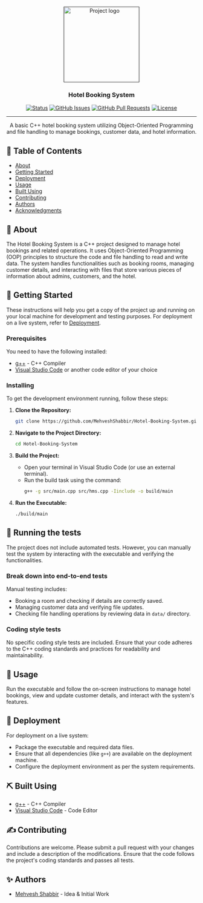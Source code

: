 <p align="center">
  <a href="" rel="noopener">
    <img width=200px height=200px src="https://th.bing.com/th/id/OIP.sS1nDwvglmgQFlpLURaNfwHaHa?rs=1&pid=ImgDetMain" alt="Project logo">
  </a>
</p>

<h3 align="center">Hotel Booking System</h3>

<div align="center">

[![Status](https://img.shields.io/badge/status-active-success.svg)]()
[![GitHub Issues](https://img.shields.io/github/issues/yourusername/Hotel-Booking-System.svg)](https://github.com/yourusername/Hotel-Booking-System/issues)
[![GitHub Pull Requests](https://img.shields.io/github/issues-pr/yourusername/Hotel-Booking-System.svg)](https://github.com/yourusername/Hotel-Booking-System/pulls)
[![License](https://img.shields.io/badge/license-MIT-blue.svg)](/LICENSE)

</div>

---

<p align="center"> A basic C++ hotel booking system utilizing Object-Oriented Programming and file handling to manage bookings, customer data, and hotel information.
    <br> 
</p>

## 📝 Table of Contents

- [About](#about)
- [Getting Started](#getting_started)
- [Deployment](#deployment)
- [Usage](#usage)
- [Built Using](#built_using)
- [Contributing](#contributing)
- [Authors](#authors)
- [Acknowledgments](#acknowledgments)

## 🧐 About <a name = "about"></a>

The Hotel Booking System is a C++ project designed to manage hotel bookings and related operations. It uses Object-Oriented Programming (OOP) principles to structure the code and file handling to read and write data. The system handles functionalities such as booking rooms, managing customer details, and interacting with files that store various pieces of information about admins, customers, and the hotel.

## 🏁 Getting Started <a name = "getting_started"></a>

These instructions will help you get a copy of the project up and running on your local machine for development and testing purposes. For deployment on a live system, refer to [Deployment](#deployment).

### Prerequisites

You need to have the following installed:
- [g++](https://gcc.gnu.org/) - C++ Compiler
-  [Visual Studio Code](https://code.visualstudio.com/) or another code editor of your choice

### Installing

To get the development environment running, follow these steps:

1. **Clone the Repository:**
    ```bash
    git clone https://github.com/MehveshShabbir/Hotel-Booking-System.git
    ```

2. **Navigate to the Project Directory:**
    ```bash
    cd Hotel-Booking-System
    ```

3. **Build the Project:**
    - Open your terminal in Visual Studio Code (or use an external terminal).
    - Run the build task using the command:
      ```bash
      g++ -g src/main.cpp src/hms.cpp -Iinclude -o build/main
      ```

4. **Run the Executable:**
    ```bash
    ./build/main
    ```

## 🔧 Running the tests <a name = "tests"></a>

The project does not include automated tests. However, you can manually test the system by interacting with the executable and verifying the functionalities.

### Break down into end-to-end tests

Manual testing includes:
- Booking a room and checking if details are correctly saved.
- Managing customer data and verifying file updates.
- Checking file handling operations by reviewing data in `data/` directory.

### Coding style tests

No specific coding style tests are included. Ensure that your code adheres to the C++ coding standards and practices for readability and maintainability.

## 🎈 Usage <a name="usage"></a>

Run the executable and follow the on-screen instructions to manage hotel bookings, view and update customer details, and interact with the system's features.

## 🚀 Deployment <a name = "deployment"></a>

For deployment on a live system:
- Package the executable and required data files.
- Ensure that all dependencies (like `g++`) are available on the deployment machine.
- Configure the deployment environment as per the system requirements.

## ⛏️ Built Using <a name = "built_using"></a>

- [g++](https://gcc.gnu.org/) - C++ Compiler
- [Visual Studio Code](https://code.visualstudio.com/) - Code Editor

## ✍️ Contributing <a name = "contributing"></a>

Contributions are welcome. Please submit a pull request with your changes and include a description of the modifications. Ensure that the code follows the project's coding standards and passes all tests.

## ✨ Authors <a name = "authors"></a>

- [Mehvesh Shabbir](https://github.com/MehveshShabbir) - Idea & Initial Work




